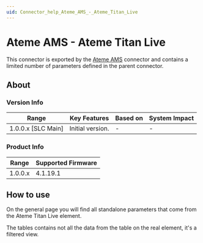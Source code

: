 ```yaml
---
uid: Connector_help_Ateme_AMS_-_Ateme_Titan_Live
---
```


# Ateme AMS - Ateme Titan Live

This connector is exported by the [Ateme AMS](xref:Connector_help_Ateme_AMS) connector and contains a limited number of parameters defined in the parent connector.

## About

### Version Info

| Range                | Key Features     | Based on     | System Impact     |
|----------------------|------------------|--------------|-------------------|
| 1.0.0.x [SLC Main]   | Initial version. | -            | -                 |

### Product Info

| Range     | Supported Firmware     |
|-----------|------------------------|
| 1.0.0.x   | 4.1.19.1               |

## How to use

On the general page you will find all standalone parameters that come from the Ateme Titan Live element.

The tables contains not all the data from the table on the real element, it's a filtered view.
